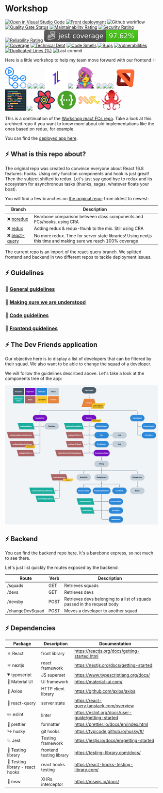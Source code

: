 # Workshop

[![Open in Visual Studio Code](https://img.shields.io/static/v1?logo=visualstudiocode&label=&message=Open%20in%20Visual%20Studio%20Code&labelColor=2c2c32&color=007acc&logoColor=007acc)](https://github.dev/jpb06/workshop-react-front)
[![Front deployment](https://img.shields.io/github/deployments/jpb06/workshop-react-front/production?label=front%20deploy&logo=vercel&logoColor=white)](https://workshop-react-front.vercel.app/front)
![Github workflow](https://img.shields.io/github/workflow/status/jpb06/workshop-react-front/tests%20and%20sonarcloud%20scan?label=last%20workflow&logo=github-actions)
[![Quality Gate Status](https://sonarcloud.io/api/project_badges/measure?project=jpb06_workshop-react-front&metric=alert_status)](https://sonarcloud.io/summary/new_code?id=jpb06_workshop-react-front)
[![Maintainability Rating](https://sonarcloud.io/api/project_badges/measure?project=jpb06_workshop-react-front&metric=sqale_rating)](https://sonarcloud.io/summary/new_code?id=jpb06_workshop-react-front)
[![Security Rating](https://sonarcloud.io/api/project_badges/measure?project=jpb06_workshop-react-front&metric=security_rating)](https://sonarcloud.io/summary/new_code?id=jpb06_workshop-react-front)
[![Reliability Rating](https://sonarcloud.io/api/project_badges/measure?project=jpb06_workshop-react-front&metric=reliability_rating)](https://sonarcloud.io/summary/new_code?id=jpb06_workshop-react-front)
![Coverage](./badges/coverage-jest%20coverage.svg)
[![Coverage](https://sonarcloud.io/api/project_badges/measure?project=jpb06_workshop-react-front&metric=coverage)](https://sonarcloud.io/summary/new_code?id=jpb06_workshop-react-front)
[![Technical Debt](https://sonarcloud.io/api/project_badges/measure?project=jpb06_workshop-react-front&metric=sqale_index)](https://sonarcloud.io/summary/new_code?id=jpb06_workshop-react-front)
[![Code Smells](https://sonarcloud.io/api/project_badges/measure?project=jpb06_workshop-react-front&metric=code_smells)](https://sonarcloud.io/summary/new_code?id=jpb06_workshop-react-front)
[![Bugs](https://sonarcloud.io/api/project_badges/measure?project=jpb06_workshop-react-front&metric=bugs)](https://sonarcloud.io/summary/new_code?id=jpb06_workshop-react-front)
[![Vulnerabilities](https://sonarcloud.io/api/project_badges/measure?project=jpb06_workshop-react-front&metric=vulnerabilities)](https://sonarcloud.io/summary/new_code?id=jpb06_workshop-react-front)
[![Duplicated Lines (%)](https://sonarcloud.io/api/project_badges/measure?project=jpb06_workshop-react-front&metric=duplicated_lines_density)](https://sonarcloud.io/summary/new_code?id=jpb06_workshop-react-front)
![Last commit](https://img.shields.io/github/last-commit/jpb06/workshop-react-front?logo=git)

Here is a little workshop to help my team move forward with our frontend :sparkles:

<!-- readme-package-icons start -->

<p align="left"><a href="https://docs.github.com/en/actions"><img height="70" src="https://raw.githubusercontent.com/jpb06/readme-package-icons/main/icons/github-actions.svg" /></a>&nbsp;<a href="https://www.typescriptlang.org/docs/"><img height="70" src="https://cdn.jsdelivr.net/gh/devicons/devicon/icons/typescript/typescript-original.svg" /></a>&nbsp;<a href="https://nodejs.org/en/docs/"><img height="70" src="https://cdn.jsdelivr.net/gh/devicons/devicon/icons/nodejs/nodejs-original.svg" /></a>&nbsp;<a href="https://yarnpkg.com/api/"><img height="70" src="https://cdn.jsdelivr.net/gh/devicons/devicon/icons/yarn/yarn-original.svg" /></a>&nbsp;<a href="https://axios-http.com/fr/docs/intro"><img height="70" src="https://raw.githubusercontent.com/jpb06/readme-package-icons/main/icons/axios.png" /></a>&nbsp;<a href="https://babeljs.io/docs/en/"><img height="70" src="https://cdn.jsdelivr.net/gh/devicons/devicon/icons/babel/babel-original.svg" /></a>&nbsp;<a href="https://emotion.sh/docs/introduction"><img height="70" src="https://raw.githubusercontent.com/jpb06/readme-package-icons/main/icons/emotion.png" /></a>&nbsp;<a href="https://eslint.org/docs/latest/"><img height="70" src="https://cdn.jsdelivr.net/gh/devicons/devicon/icons/eslint/eslint-original.svg" /></a>&nbsp;<a href="https://jestjs.io/docs/getting-started"><img height="70" src="https://cdn.jsdelivr.net/gh/devicons/devicon/icons/jest/jest-plain.svg" /></a>&nbsp;<a href="https://mui.com/material-ui/getting-started/overview/"><img height="70" src="https://cdn.jsdelivr.net/gh/devicons/devicon/icons/materialui/materialui-original.svg" /></a>&nbsp;<a href="https://mswjs.io/docs/"><img height="70" src="https://raw.githubusercontent.com/jpb06/readme-package-icons/main/icons/msw.svg" /></a>&nbsp;<a href="https://prettier.io/docs/en/index.html"><img height="70" src="https://raw.githubusercontent.com/jpb06/readme-package-icons/main/icons/prettier.png" /></a>&nbsp;<a href="https://reactjs.org/docs/getting-started.html"><img height="70" src="https://cdn.jsdelivr.net/gh/devicons/devicon/icons/react/react-original.svg" /></a>&nbsp;<a href="https://tanstack.com/query/v4/docs/overview"><img height="70" src="https://raw.githubusercontent.com/jpb06/readme-package-icons/main/icons/react-query.svg" /></a>&nbsp;<a href="https://swagger.io"><img height="70" src="https://raw.githubusercontent.com/jpb06/readme-package-icons/main/icons/swagger.png" /></a>&nbsp;<a href="https://swc.rs/docs/getting-started"><img height="70" src="https://raw.githubusercontent.com/jpb06/readme-package-icons/main/icons/swc.svg" /></a>&nbsp;<a href="https://testing-library.com/docs/"><img height="70" src="https://raw.githubusercontent.com/jpb06/readme-package-icons/main/icons/testing-library.png" /></a></p>

<!-- readme-package-icons end -->

This is a continuation of the [Workshop react FCs repo](https://github.com/jpb06/workshop-react-fcs). Take a look at this archived repo if you want to know more about old implementations like the ones based on redux, for example.

You can find the [deployed app here](https://workshop-react-front.vercel.app).

## ⚡ What is this repo about?

The original repo was created to convince everyone about React 16.8 features: hooks. Using only function components and hook is just great! Then the subject shifted to redux. Let's just say good bye to redux and its ecosystem for asynchronous tasks (thunks, sagas, whatever floats your boat).

You will find a few branches on [the original repo](https://github.com/jpb06/workshop-react-fcs); from oldest to newest:

| Branch                                                                          | Description                                                                                                   |
| ------------------------------------------------------------------------------- | ------------------------------------------------------------------------------------------------------------- |
| ❌ [noredux](https://github.com/jpb06/workshop-react-fcs/tree/noredux)          | Bearbone comparison between class components and FCs/hooks, using CRA                                         |
| ❌ [redux](https://github.com/jpb06/workshop-react-fcs/tree/redux)              | Adding redux & redux-thunk to the mix. Still using CRA                                                        |
| ❌ [react-query](https://github.com/jpb06/workshop-react-fcs/tree/react-query/) | No more redux. Time for server state libraries! Using nextjs this time and making sure we reach 100% coverage |

The current repo is an import of the react-query branch. We splitted frontend and backend in two different repos to tackle deployment issues.

## ⚡ Guidelines

### 🔶 [General guidelines](./docs/bp-general-guidelines.md)

### 🔶 [Making sure we are understood](./docs/bp-conveyintent-guidelines.md)

### 🔶 [Code guidelines](./docs/bp-code-guidelines.md)

### 🔶 [Frontend guidelines](./docs/bp-frontend-guidelines.md)

## ⚡ The Dev Friends application

Our objective here is to display a list of developers that can be filtered by their squad. We also want to be able to change the squad of a developer.

We will follow the guidelines described above. Let's take a look at the components tree of the app:

![Components tree](./docs/assets/DevFriendsTree.png)

## ⚡ Backend

You can find the backend repo [here](https://github.com/jpb06/workshop-react-backend). It's a barebone express, so not much to see there.

Let's just list quickly the routes exposed by the backend:

| Route           | Verb | Description                                                             |
| --------------- | ---- | ----------------------------------------------------------------------- |
| /squads         | GET  | Retrieves squads                                                        |
| /devs           | GET  | Retrieves devs                                                          |
| /devsby         | POST | Retrieves devs belonging to a list of squads passed in the request body |
| /changeDevSquad | POST | Moves a developer to another squad                                      |

## ⚡ Dependencies

| Package                          | Description              | Documentation                                        |
| -------------------------------- | ------------------------ | ---------------------------------------------------- |
| ⚛️ React                         | front library            | <https://reactjs.org/docs/getting-started.html>      |
| ⚛️ nextjs                        | react framework          | <https://nextjs.org/docs/getting-started>            |
| :heartpulse: typescript          | JS superset              | <https://www.typescriptlang.org/docs/>               |
| :iphone: Material UI             | UI framework             | <https://material-ui.com/>                           |
| :satellite: Axios                | HTTP client library      | <https://github.com/axios/axios>                     |
| :dizzy: react-query              | server state             | <https://react-query.tanstack.com/overview>          |
| :pencil2: eslint                 | linter                   | <https://eslint.org/docs/user-guide/getting-started> |
| :straight_ruler: prettier        | formatter                | <https://prettier.io/docs/en/index.html>             |
| :arrow_right_hook: husky         | git hooks                | <https://typicode.github.io/husky/#/>                |
| :boom: Jest                      | Testing framework        | <https://jestjs.io/docs/en/getting-started>          |
| 🧪 Testing library               | frontend testing library | <https://testing-library.com/docs/>                  |
| 🧪 Testing library - react hooks | react hooks testing      | <https://react-hooks-testing-library.com/>           |
| :wrench: msw                     | XHRs interceptor         | <https://mswjs.io/docs/>                             |
